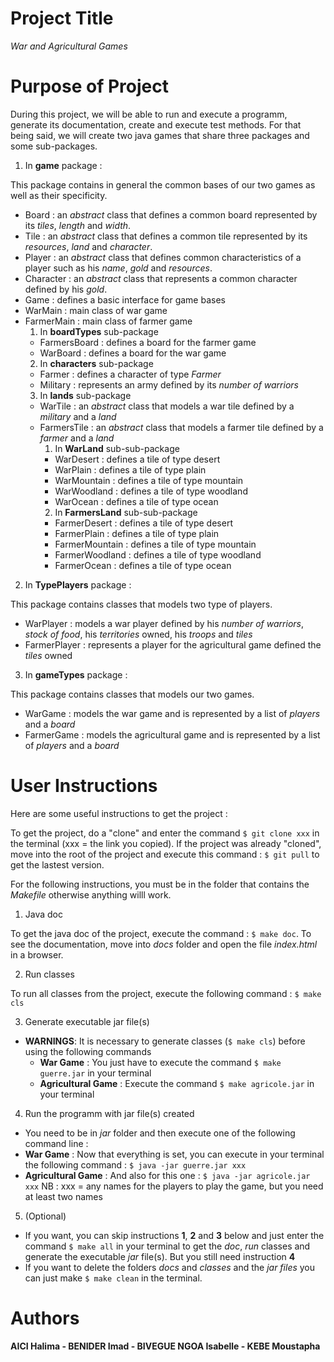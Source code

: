 # Project Title

*War and Agricultural Games*

# Purpose of Project

During this project, we will be able to run and execute a programm, generate its documentation, create and execute test methods.
For that being said, we will create two java games that share three packages and some sub-packages.

1. In **game** package :

This package contains in general the common bases of our two games as well as their specificity.

* Board : an _abstract_ class that defines a common board represented by its _tiles_, _length_ and _width_.
* Tile : an _abstract_ class that defines a common tile represented by its _resources_, _land_ and _character_.
* Player : an _abstract_ class that defines common characteristics of a player such as his _name_, _gold_ and _resources_.
* Character : an _abstract_ class that represents a common character defined by his _gold_.
* Game : defines a basic interface for game bases
* WarMain : main class of war game
* FarmerMain : main class of farmer game
  1. In **boardTypes** sub-package
  * FarmersBoard : defines a board for the farmer game
  * WarBoard : defines a board for the war game
  2. In **characters** sub-package
  * Farmer : defines a character of type _Farmer_ 
  * Military : represents an army defined by its _number of warriors_
  3. In **lands** sub-package
  * WarTile : an _abstract_ class that models a war tile defined by a _military_ and a _land_
  * FarmersTile : an _abstract_ class that models a farmer tile defined by a _farmer_ and a _land_
  	1. In **WarLand** sub-sub-package
  	* WarDesert : defines a tile of type desert
  	* WarPlain : defines a tile of type plain
  	* WarMountain : defines a tile of type mountain
  	* WarWoodland : defines a tile of type woodland
  	* WarOcean : defines a tile of type ocean
  	2. In **FarmersLand** sub-sub-package
  	* FarmerDesert : defines a tile of type desert
  	* FarmerPlain : defines a tile of type plain
  	* FarmerMountain : defines a tile of type mountain
  	* FarmerWoodland : defines a tile of type woodland
  	* FarmerOcean : defines a tile of type ocean

2. In **TypePlayers** package : 

This package contains classes that models two type of players.
* WarPlayer : models a war player defined by his _number of warriors_, _stock of food_, his _territories_ owned, his _troops_ and _tiles_
* FarmerPlayer : represents a player for the agricultural game defined the _tiles_ owned

3. In **gameTypes** package : 

This package contains classes that models our two games.
* WarGame : models the war game and is represented by a list of _players_ and a _board_
* FarmerGame : models the agricultural game and is represented by a list of _players_ and a _board_


# User Instructions

Here are some useful instructions to get the project :

To get the project, do a "clone" and enter the command `$ git clone xxx` in the terminal (xxx = the link you copied). If the project was already "cloned", move into the root of the project and execute this command : `$ git pull` to get the lastest version.


For the following instructions, you must be in the folder that contains the _Makefile_ otherwise anything willl work.
1. Java doc

To get the java doc of the project, execute the command : `$ make doc`. To see the documentation, move into _docs_ folder and open the file _index.html_ in a browser.

2. Run classes

To run all classes from the project, execute the following command : `$ make cls`

3. Generate executable jar file(s)

*  **WARNINGS**: It is necessary to generate classes (`$ make cls`) before using the following commands
	* **War Game** : You just have to execute the command `$ make guerre.jar` in your terminal
	* **Agricultural Game** : Execute the command `$ make agricole.jar` in your terminal
4. Run the programm with jar file(s) created

*  You need to be in _jar_ folder and then execute one of the following command line : 
  * **War Game** : Now that everything is set, you can execute in your terminal the following command : `$ java -jar guerre.jar xxx`
  * **Agricultural Game** : And also for this one : `$ java -jar agricole.jar xxx`
	NB : xxx = any names for the players to play the game, but you need at least two names
5. (Optional)

* If you want, you can skip instructions **1**, **2** and **3** below and just enter the command `$ make all` in your terminal to get the _doc_, _run_ classes
and generate the executable _jar_ file(s). But you still need instruction **4**
* If you want to delete the folders _docs_ and _classes_  and the _jar files_ you can just make `$ make clean` in the terminal.



# Authors

**AICI Halima - BENIDER Imad - BIVEGUE NGOA Isabelle - KEBE Moustapha**

